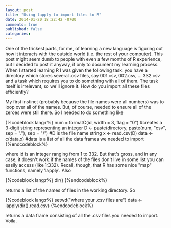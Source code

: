 ```yaml
---
layout: post
title: "Using lapply to import files to R"
date: 2014-01-20 18:22:42 -0700
comments: true
published: false
categories: 
---
```


One of the trickest parts, for me, of learning a new language is figuring out how it interacts with the outside world (i.e. the rest of your computer). This post might seem dumb to people with even a few months of R experience, but I decided to post it anyway, if only to document my learning process. When I started learning R I was given the following task: you have a directory which stores several .csv files, say 001.csv, 002.csv, ... 332.csv and a task which requires you to do something with all of them. The task itself is irrelevant, so we'll ignore it. How do you import all these files efficiently? 

My first instinct (probably because the file names were all numbers) was to loop over all of the names. But, of course, needed to ensure all of the zeroes were still there. So I needed to do something like

{%codeblock lang:r%}
num = formatC(id, width = 3, flag = "0") #creates a 3-digit string representing an integer
D <- paste(directory, paste(num, "csv", sep = "."), sep = "/") #D is the file name string
x <- read.csv(D)
data <- c(data,x) #data is a list of all the data frames we needed to import
{%endcodeblock%}

where id is an integer ranging from 1 to 332. But that's gross, and in any case, it doesn't work if the names of the files don't live in some list you can easily access (like 1:332). Recall, though, that R has some nice "map" functions, namely 'lapply'. Also

{%codeblock lang:r%}
dir()
{%endcodeblock%}

returns a list of the names of files in the working directory. So

{%codeblock lang:r%}
setwd("where your .csv files are")
data <- lapply(dir(),read.csv)
{%endcodeblock%}

returns a data frame consisting of all the .csv files you needed to import. Voila. 